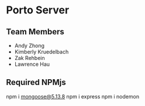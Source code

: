 # Porto Server

## Team Members
-   Andy Zhong
-   Kimberly Kruedelbach
-   Zak Rehbein
-   Lawrence Hau

## Required NPMjs
npm i mongoose@5.13.8
npm i express
npm i nodemon